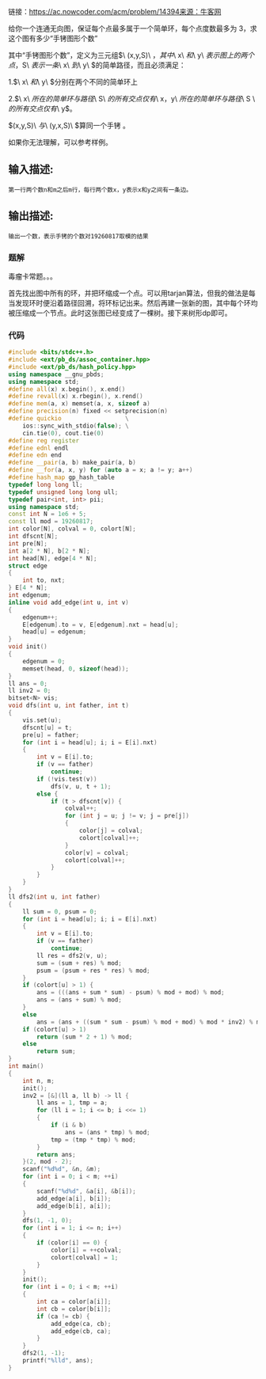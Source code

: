 链接：https://ac.nowcoder.com/acm/problem/14394来源：牛客网

  给你一个连通无向图，保证每个点最多属于一个简单环，每个点度数最多为 $3$，求这个图有多少“手铐图形个数” 

  其中“手铐图形个数”，定义为三元组$\ (x,y,S)\ $，其中$\ x\ $和$\ y\ $表示图上的两个点，$S\ $表示一条$\ x\ $到$\ y\ $的简单路径，而且必须满足： 

  1.$\ x\ $和$\ y\ $分别在两个不同的简单环上 

  2.$\ x\ $所在的简单环与路径$\ S\ $的所有交点仅有$\ x$，$y\ $所在的简单环与路径$\ S \ $的所有交点仅有$\ y$。 

  $(x,y,S)\ $与$\ (y,x,S)\ $算同一个手铐 。

  如果你无法理解，可以参考样例。 

## 输入描述:

```
第一行两个数n和m之后m行，每行两个数x，y表示x和y之间有一条边。
```

## 输出描述:

```
输出一个数，表示手铐的个数对19260817取模的结果
```

### 题解

毒瘤卡常题。。。

首先找出图中所有的环，并把环缩成一个点。可以用tarjan算法，但我的做法是每当发现环时便沿着路径回溯，将环标记出来。然后再建一张新的图，其中每个环均被压缩成一个节点。此时这张图已经变成了一棵树。接下来树形dp即可。

### 代码

```c++
#include <bits/stdc++.h>
#include <ext/pb_ds/assoc_container.hpp>
#include <ext/pb_ds/hash_policy.hpp>
using namespace __gnu_pbds;
using namespace std;
#define all(x) x.begin(), x.end()
#define revall(x) x.rbegin(), x.rend()
#define mem(a, x) memset(a, x, sizeof a)
#define precision(n) fixed << setprecision(n)
#define quickio                  \
	ios::sync_with_stdio(false); \
	cin.tie(0), cout.tie(0)
#define reg register
#define ednl endl
#define edn end
#define __pair(a, b) make_pair(a, b)
#define __for(a, x, y) for (auto a = x; a != y; a++)
#define hash_map gp_hash_table
typedef long long ll;
typedef unsigned long long ull;
typedef pair<int, int> pii;
using namespace std;
const int N = 1e6 + 5;
const ll mod = 19260817;
int color[N], colval = 0, colort[N];
int dfscnt[N];
int pre[N];
int a[2 * N], b[2 * N];
int head[N], edge[4 * N];
struct edge
{
	int to, nxt;
} E[4 * N];
int edgenum;
inline void add_edge(int u, int v)
{
	edgenum++;
	E[edgenum].to = v, E[edgenum].nxt = head[u];
	head[u] = edgenum;
}
void init()
{
	edgenum = 0;
	memset(head, 0, sizeof(head));
}
ll ans = 0;
ll inv2 = 0;
bitset<N> vis;
void dfs(int u, int father, int t)
{
	vis.set(u);
	dfscnt[u] = t;
	pre[u] = father;
	for (int i = head[u]; i; i = E[i].nxt)
	{
		int v = E[i].to;
		if (v == father)
			continue;
		if (!vis.test(v))
			dfs(v, u, t + 1);
		else {
			if (t > dfscnt[v]) {
				colval++;
				for (int j = u; j != v; j = pre[j])
				{
					color[j] = colval;
					colort[colval]++;
				}
				color[v] = colval;
				colort[colval]++;
			}
		}
	}
}
ll dfs2(int u, int father)
{
	ll sum = 0, psum = 0;
	for (int i = head[u]; i; i = E[i].nxt)
	{
		int v = E[i].to;
		if (v == father)
			continue;
		ll res = dfs2(v, u);
		sum = (sum + res) % mod;
		psum = (psum + res * res) % mod;
	}
	if (colort[u] > 1) {
		ans = (((ans + sum * sum) - psum) % mod + mod) % mod;
		ans = (ans + sum) % mod;
	}
	else
		ans = (ans + ((sum * sum - psum) % mod + mod) % mod * inv2) % mod;
	if (colort[u] > 1)
		return (sum * 2 + 1) % mod;
	else
		return sum;
}
int main()
{
	int n, m;
	init();
	inv2 = [&](ll a, ll b) -> ll {
		ll ans = 1, tmp = a;
		for (ll i = 1; i <= b; i <<= 1)
		{
			if (i & b)
				ans = (ans * tmp) % mod;
			tmp = (tmp * tmp) % mod;
		}
		return ans;
	}(2, mod - 2);
	scanf("%d%d", &n, &m);
	for (int i = 0; i < m; ++i)
	{
		scanf("%d%d", &a[i], &b[i]);
		add_edge(a[i], b[i]);
		add_edge(b[i], a[i]);
	}
	dfs(1, -1, 0);
	for (int i = 1; i <= n; i++)
	{
		if (color[i] == 0) {
			color[i] = ++colval;
			colort[colval] = 1;
		}
	}
	init();
	for (int i = 0; i < m; ++i)
	{
		int ca = color[a[i]];
		int cb = color[b[i]];
		if (ca != cb) {
			add_edge(ca, cb);
			add_edge(cb, ca);
		}
	}
	dfs2(1, -1);
	printf("%lld", ans);
}
```

